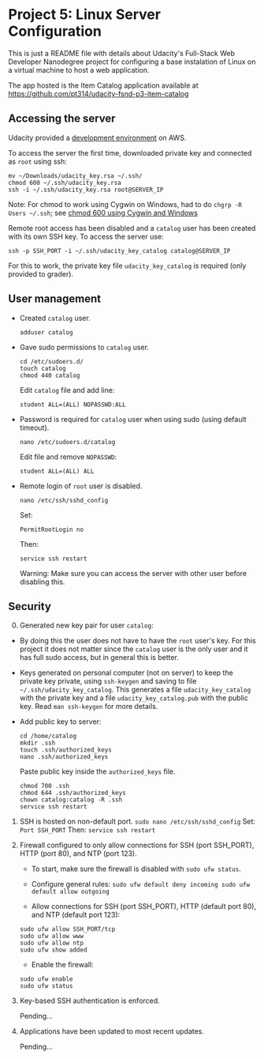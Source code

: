 Project 5: Linux Server Configuration
=====================================

This is just a README file with details about Udacity's Full-Stack Web Developer Nanodegree project for configuring a base instalation of Linux on a virtual machine to host a web application.

The app hosted is the Item Catalog application available at https://github.com/pt314/udacity-fsnd-p3-item-catalog


Accessing the server
--------------------

Udacity provided a [development environment][1] on AWS.

To access the server the first time, downloaded private key and connected as `root` using ssh:
```
mv ~/Downloads/udacity_key.rsa ~/.ssh/
chmod 600 ~/.ssh/udacity_key.rsa
ssh -i ~/.ssh/udacity_key.rsa root@SERVER_IP
```
Note: For chmod to work using Cygwin on Windows, had to do `chgrp -R Users ~/.ssh`; see [chmod 600 using Cygwin and Windows][2]

Remote root access has been disabled and a `catalog` user has been created with its own SSH key. To access the server use:
```
ssh -p SSH_PORT -i ~/.ssh/udacity_key_catalog catalog@SERVER_IP
```
For this to work, the private key file `udacity_key_catalog` is required (only provided to grader).


User management
---------------

- Created `catalog` user.
  ```
  adduser catalog
  ```

- Gave sudo permissions to `catalog` user.
  ```
  cd /etc/sudoers.d/
  touch catalog
  chmod 440 catalog
  ```
  Edit `catalog` file and add line:
  ```
  student ALL=(ALL) NOPASSWD:ALL
  ```

- Password is required for `catalog` user when using sudo (using default timeout).
  ```
  nano /etc/sudoers.d/catalog
  ```
  Edit file and remove `NOPASSWD`:
  ```
  student ALL=(ALL) ALL
  ````

- Remote login of `root` user is disabled.
  ```
  nano /etc/ssh/sshd_config
  ```
  Set:
  ```
  PermitRootLogin no
  ```
  Then:
  ```
  service ssh restart
  ```
  Warning: Make sure you can access the server with other user before disabling this.



Security
--------

0. Generated new key pair for user `catalog`:

  - By doing this the user does not have to have the `root` user's key. For this project it does not matter since the `catalog` user is the only user and it has full sudo access, but in general this is better.

  - Keys generated on personal computer (not on server) to keep the private key private, using `ssh-keygen` and saving to file `~/.ssh/udacity_key_catalog`. This generates a file `udacity_key_catalog` with the private key and a file `udacity_key_catalog.pub` with the public key. Read `man ssh-keygen` for more details.

  - Add public key to server:
    ```
    cd /home/catalog
    mkdir .ssh
    touch .ssh/authorized_keys
    nano .ssh/authorized_keys
    ```
    Paste public key inside the `authorized_keys` file.
    ```
    chmod 700 .ssh
    chmod 644 .ssh/authorized_keys
    chown catalog:catalog -R .ssh
    service ssh restart
    ```

1. SSH is hosted on non-default port.
   `sudo nano /etc/ssh/sshd_config`
   Set:
   `Port SSH_PORT`
   Then:
   `service ssh restart`

2. Firewall configured to only allow connections for SSH (port SSH_PORT), HTTP (port 80), and NTP (port 123).

    - To start, make sure the firewall is disabled with `sudo ufw status`.

    - Configure general rules:
    `
    sudo ufw default deny incoming
    sudo ufw default allow outgoing
    `

    - Allow connections for SSH (port SSH_PORT), HTTP (default port 80), and NTP (default port 123):
    ```
    sudo ufw allow SSH_PORT/tcp
    sudo ufw allow www
    sudo ufw allow ntp
    sudo ufw show added
    ```

    - Enable the firewall:
    ```
    sudo ufw enable
    sudo ufw status
    ```


3. Key-based SSH authentication is enforced.

   Pending...

4. Applications have been updated to most recent updates.

   Pending...



[1]: https://www.udacity.com/account#!/development_environment "My Udacity's development environment"
[2]: http://superuser.com/questions/397288/using-cygwin-in-windows-8-chmod-600-does-not-work-as-expected "Using Cygwin in Windows 8, chmod 600 does not work as expected?"